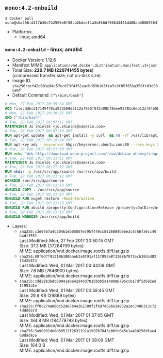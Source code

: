 ## `mono:4.2-onbuild`

```console
$ docker pull mono@sha256:d3f7b36e7b2596e0f58cb2bdcef1a5b860df966d3446dd08aa3086950417d7f3
```

-	Platforms:
	-	linux; amd64

### `mono:4.2-onbuild` - linux; amd64

-	Docker Version: 1.12.6
-	Manifest MIME: `application/vnd.docker.distribution.manifest.v2+json`
-	Total Size: **229.7 MB (229741455 bytes)**  
	(compressed transfer size, not on-disk size)
-	Image ID: `sha256:bcf42d691e04c57ec073f4f61eacbd83b1d3fca5c8f05f658a356fc03c93696f`
-	Default Command: `["\/bin\/bash"]`

```dockerfile
# Mon, 27 Feb 2017 20:39:24 GMT
ADD file:ddbcd17149470ca923569d3112a7955f842a00bf8eee92781c6eb13af64b5b82 in / 
# Mon, 27 Feb 2017 20:39:25 GMT
CMD ["/bin/bash"]
# Tue, 28 Feb 2017 06:07:11 GMT
MAINTAINER Jo Shields <jo.shields@xamarin.com>
# Tue, 28 Feb 2017 06:07:33 GMT
RUN apt-get update 	&& apt-get install -y curl 	&& rm -rf /var/lib/apt/lists/*
# Tue, 28 Feb 2017 06:19:24 GMT
RUN apt-key adv --keyserver hkp://keyserver.ubuntu.com:80 --recv-keys 3FA7E0328081BFF6A14DA29AA6A19B38D3D831EF
# Tue, 28 Feb 2017 06:21:10 GMT
RUN echo "deb http://download.mono-project.com/repo/debian wheezy/snapshots/4.2.4.4 main" > /etc/apt/sources.list.d/mono-xamarin.list 	&& apt-get update 	&& apt-get install -y mono-devel ca-certificates-mono fsharp mono-vbnc nuget 	&& rm -rf /var/lib/apt/lists/*
# Tue, 28 Feb 2017 06:21:11 GMT
MAINTAINER Jo Shields <jo.shields@xamarin.com>
# Tue, 28 Feb 2017 06:21:12 GMT
RUN mkdir -p /usr/src/app/source /usr/src/app/build
# Tue, 28 Feb 2017 06:21:12 GMT
WORKDIR /usr/src/app/source
# Tue, 28 Feb 2017 06:21:13 GMT
ONBUILD COPY . /usr/src/app/source
# Tue, 28 Feb 2017 06:21:13 GMT
ONBUILD RUN nuget restore -NonInteractive
# Tue, 28 Feb 2017 06:21:13 GMT
ONBUILD RUN xbuild /property:Configuration=Release /property:OutDir=/usr/src/app/build/
# Tue, 28 Feb 2017 06:21:13 GMT
ONBUILD WORKDIR /usr/src/app/build
```

-	Layers:
	-	`sha256:c3e97b7a4c20461eb05807e795f449cc8826084be5e3c4766fa9cc49b4df3551`  
		Last Modified: Mon, 27 Feb 2017 20:50:15 GMT  
		Size: 37.3 MB (37284709 bytes)  
		MIME: application/vnd.docker.image.rootfs.diff.tar.gzip
	-	`sha256:80f0d7f91319b180baeb2a0f91a411f093e8f3308b7873ecb30dad82f542b874`  
		Last Modified: Wed, 01 Mar 2017 00:44:09 GMT  
		Size: 7.6 MB (7646900 bytes)  
		MIME: application/vnd.docker.image.rootfs.diff.tar.gzip
	-	`sha256:cdd29b3bdc80041a0a42d4dd781bb0b5a140886795ccb17df5d692ed1f992d1e`  
		Last Modified: Wed, 01 Mar 2017 00:58:45 GMT  
		Size: 29.9 KB (29889 bytes)  
		MIME: application/vnd.docker.image.rootfs.diff.tar.gzip
	-	`sha256:ff0c274a600c52a67b4a362389f2f607d62663a832a2ec3486313c724ddd0a7d`  
		Last Modified: Wed, 01 Mar 2017 01:07:05 GMT  
		Size: 184.8 MB (184779793 bytes)  
		MIME: application/vnd.docker.image.rootfs.diff.tar.gzip
	-	`sha256:3a98931de0d69512f2632192a190767043e00fc045e1a480290dfae468dada56`  
		Last Modified: Wed, 01 Mar 2017 01:08:06 GMT  
		Size: 164.0 B  
		MIME: application/vnd.docker.image.rootfs.diff.tar.gzip
